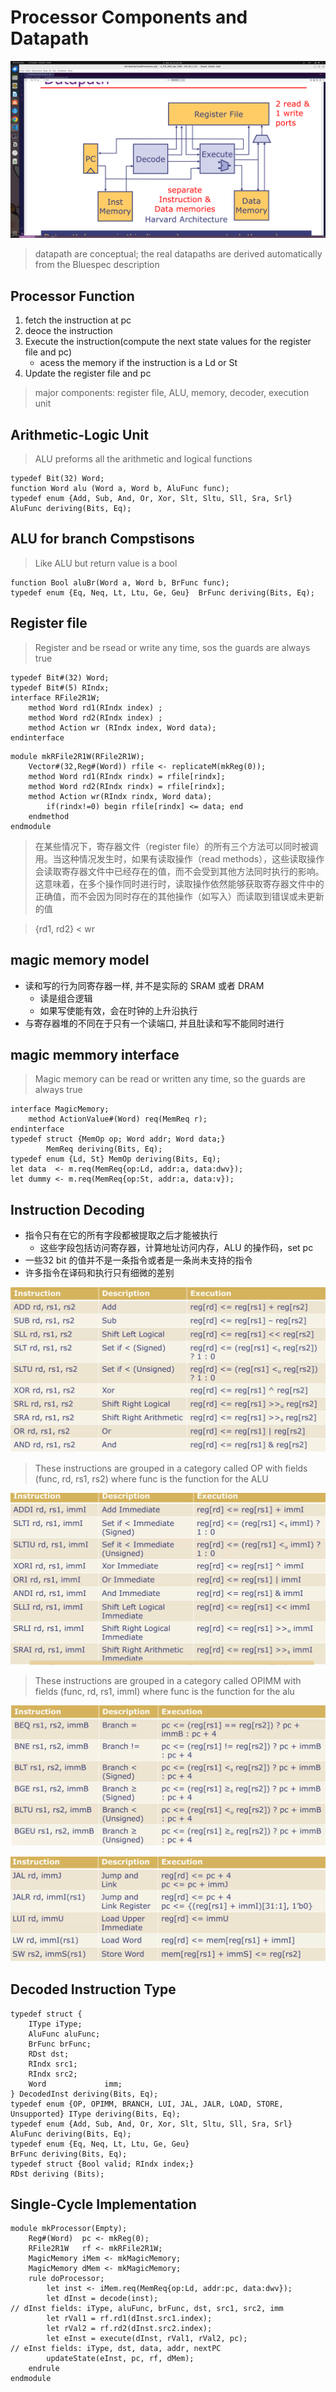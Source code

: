# Processor Components and Datapath
![NonPipelie](./NonPipeline.png)
> datapath are conceptual; the real datapaths are derived automatically from the Bluespec description
## Processor Function
1. fetch the instruction at pc
2. deoce the instruction
3. Execute the instruction(compute the next state values for the register file and pc)
    - acess the memory if the instruction is a Ld or St
4. Update the register file and pc
> major components:
> register file, ALU, memory, decoder, execution unit
## Arithmetic-Logic Unit
> ALU preforms all the arithmetic and logical functions
```bsv
typedef Bit(32) Word;
function Word alu (Word a, Word b, AluFunc func);
typedef enum {Add, Sub, And, Or, Xor, Slt, Sltu, Sll, Sra, Srl} AluFunc deriving(Bits, Eq);
```
## ALU for branch Compstisons
> Like ALU but return value is a bool
```bsv
function Bool aluBr(Word a, Word b, BrFunc func);
typedef enum {Eq, Neq, Lt, Ltu, Ge, Geu}  BrFunc deriving(Bits, Eq);
```
## Register file
> Register and be rsead or write any time, sos the guards are always true
```bsv
typedef Bit#(32) Word;
typedef Bit#(5) RIndx;
interface RFile2R1W;
    method Word rd1(RIndx index) ;
    method Word rd2(RIndx index) ;
    method Action wr (RIndx index, Word data);
endinterface
```
```bsv
module mkRFile2R1W(RFile2R1W);
    Vector#(32,Reg#(Word)) rfile <- replicateM(mkReg(0));
    method Word rd1(RIndx rindx) = rfile[rindx];
    method Word rd2(RIndx rindx) = rfile[rindx];
    method Action wr(RIndx rindx, Word data);
        if(rindx!=0) begin rfile[rindx] <= data; end
    endmethod
endmodule
```
> 在某些情况下，寄存器文件（register file）的所有三个方法可以同时被调用。当这种情况发生时，如果有读取操作（read methods），这些读取操作会读取寄存器文件中已经存在的值，而不会受到其他方法同时执行的影响。这意味着，在多个操作同时进行时，读取操作依然能够获取寄存器文件中的正确值，而不会因为同时存在的其他操作（如写入）而读取到错误或未更新的值

> {rd1, rd2} < wr
## magic memory model
- 读和写的行为同寄存器一样, 并不是实际的 SRAM 或者 DRAM
    - 读是组合逻辑
    - 如果写使能有效，会在时钟的上升沿执行
- 与寄存器堆的不同在于只有一个读端口, 并且肚读和写不能同时进行
## magic memmory interface
> Magic memory can be read or written any time, so the guards are always true
```bsv
interface MagicMemory;
    method ActionValue#(Word) req(MemReq r); 
endinterface
typedef struct {MemOp op; Word addr; Word data;} 
        MemReq deriving(Bits, Eq);
typedef enum {Ld, St} MemOp deriving(Bits, Eq);
let data  <- m.req(MemReq{op:Ld, addr:a, data:dwv});
let dummy <- m.req(MemReq{op:St, addr:a, data:v});
```
## Instruction Decoding
- 指令只有在它的所有字段都被提取之后才能被执行
    - 这些字段包括访问寄存器，计算地址访问内存，ALU 的操作码，set pc
- 一些32 bit 的值并不是一条指令或者是一条尚未支持的指令
- 许多指令在译码和执行只有细微的差别

![alu_inst](./alu_inst.png)
> These instructions are grouped in a category called OP with fields (func, rd, rs1, rs2) where func is the function for the ALU

![alu_inst_imm](./alu_inst_imm.png)
> These instructions are grouped in a category called OPIMM with fields (func, rd, rs1, immI) where func is the function for the alu

![branch](./branch.png)

![remain](./remain.png)

## Decoded Instruction Type
```bsv
typedef struct {
    IType iType;
    AluFunc aluFunc;
    BrFunc brFunc;
    RDst dst;
    RIndx src1;
    RIndx src2;
    Word             imm;
} DecodedInst deriving(Bits, Eq);
typedef enum {OP, OPIMM, BRANCH, LUI, JAL, JALR, LOAD, STORE, 
Unsupported} IType deriving(Bits, Eq);
typedef enum {Add, Sub, And, Or, Xor, Slt, Sltu, Sll, Sra, Srl} 
AluFunc deriving(Bits, Eq);
typedef enum {Eq, Neq, Lt, Ltu, Ge, Geu} 
BrFunc deriving(Bits, Eq);
typedef struct {Bool valid; RIndx index;}
RDst deriving (Bits);
```
## Single-Cycle Implementation
```bsv
module mkProcessor(Empty);
    Reg#(Word)  pc <- mkReg(0);
    RFile2R1W   rf <- mkRFile2R1W;
    MagicMemory iMem <- mkMagicMemory;
    MagicMemory dMem <- mkMagicMemory;
    rule doProcessor;
        let inst <- iMem.req(MemReq{op:Ld, addr:pc, data:dwv});
        let dInst = decode(inst);
// dInst fields: iType, aluFunc, brFunc, dst, src1, src2, imm
        let rVal1 = rf.rd1(dInst.src1.index);
        let rVal2 = rf.rd2(dInst.src2.index);
        let eInst = execute(dInst, rVal1, rVal2, pc);
// eInst fields: iType, dst, data, addr, nextPC
        updateState(eInst, pc, rf, dMem);
    endrule
endmodule
```